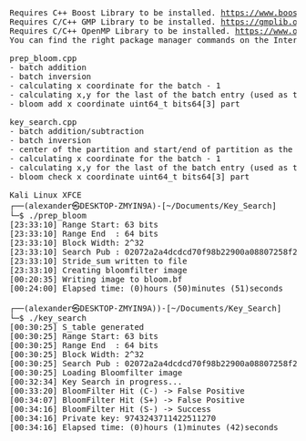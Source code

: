 <pre>
Requires C++ Boost Library to be installed. <a href="https://www.boost.org">https://www.boost.org</a>
Requires C/C++ GMP Library to be installed. <a href="https://gmplib.org">https://gmplib.org</a>
Requires C/C++ OpenMP Library to be installed. <a href="https://www.openmp.org">https://www.openmp.org</a>
You can find the right package manager commands on the Internet for your Linux Distro.

prep_bloom.cpp
- batch addition
- batch inversion
- calculating x coordinate for the batch - 1
- calculating x,y for the last of the batch entry (used as the next startPoint)
- bloom add x coordinate uint64_t bits64[3] part

key_search.cpp
- batch addition/subtraction
- batch inversion
- center of the partition and start/end of partition as the starting points
- calculating x coordinate for the batch - 1
- calculating x,y for the last of the batch entry (used as the next startPoint)
- bloom check x coordinate uint64_t bits64[3] part

Kali Linux XFCE
┌──(alexander㉿DESKTOP-ZMYIN9A)-[~/Documents/Key_Search]
└─$ ./prep_bloom
[23:33:10] Range Start: 63 bits
[23:33:10] Range End  : 64 bits
[23:33:10] Block Width: 2^32
[23:33:10] Search Pub : 02072a2a4dcdcd70f98b22900a08807258f2c4397044d493016bb86cff2fc35d57
[23:33:10] Stride_sum written to file
[23:33:10] Creating bloomfilter image
[00:20:35] Writing image to bloom.bf
[00:24:00] Elapsed time: (0)hours (50)minutes (51)seconds
                                                                                                            
┌──(alexander㉿DESKTOP-ZMYIN9A))-[~/Documents/Key_Search]
└─$ ./key_search
[00:30:25] S_table generated
[00:30:25] Range Start: 63 bits
[00:30:25] Range End  : 64 bits
[00:30:25] Block Width: 2^32
[00:30:25] Search Pub : 02072a2a4dcdcd70f98b22900a08807258f2c4397044d493016bb86cff2fc35d57
[00:30:25] Loading Bloomfilter image
[00:32:34] Key Search in progress...
[00:33:20] BloomFilter Hit (C-) -> False Positive
[00:34:07] BloomFilter Hit (S+) -> False Positive
[00:34:16] BloomFilter Hit (S-) -> Success
[00:34:16] Private key: 9743243711422511270
[00:34:16] Elapsed time: (0)hours (1)minutes (42)seconds
</pre>
